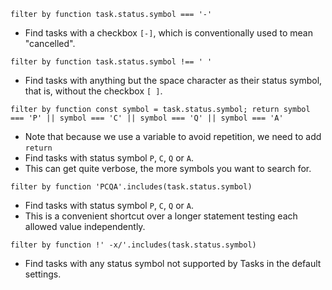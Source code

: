 <!-- placeholder to force blank line before included text -->


```text
filter by function task.status.symbol === '-'
```

- Find tasks with a checkbox `[-]`, which is conventionally used to mean "cancelled".

```text
filter by function task.status.symbol !== ' '
```

- Find tasks with anything but the space character as their status symbol, that is, without the checkbox `[ ]`.

```text
filter by function const symbol = task.status.symbol; return symbol === 'P' || symbol === 'C' || symbol === 'Q' || symbol === 'A'
```

- Note that because we use a variable to avoid repetition, we need to add `return`
- Find tasks with status symbol `P`, `C`, `Q` or `A`.
- This can get quite verbose, the more symbols you want to search for.

```text
filter by function 'PCQA'.includes(task.status.symbol)
```

- Find tasks with status symbol `P`, `C`, `Q` or `A`.
- This is a convenient shortcut over a longer statement testing each allowed value independently.

```text
filter by function !' -x/'.includes(task.status.symbol)
```

- Find tasks with any status symbol not supported by Tasks in the default settings.


<!-- placeholder to force blank line after included text -->
